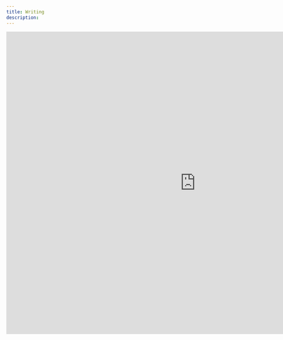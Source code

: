 ```yaml
---
title: Writing
description:
---
```


<iframe src="https://github.com/onmyway133/blog/issues/165" frameborder="0" allowfullscreen style="width:1000px;height:800px;"></iframe>
